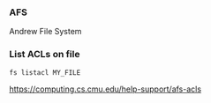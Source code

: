 ### AFS

Andrew File System


### List ACLs on file

```
fs listacl MY_FILE
```

https://computing.cs.cmu.edu/help-support/afs-acls